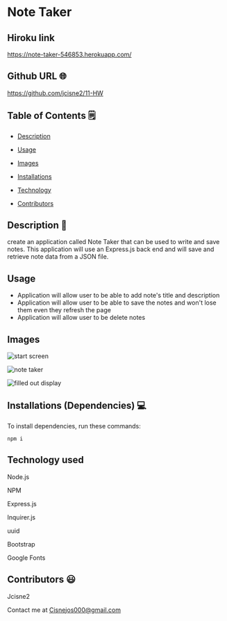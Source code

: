 # Note Taker

## Hiroku link

https://note-taker-546853.herokuapp.com/

## Github URL 🌐
https://github.com/jcisne2/11-HW


## Table of Contents 🗒

* [Description](#Description)

* [Usage](#Usage)

* [Images](#images)

* [Installations](#dependencies)

* [Technology](#Technology)

* [Contributors](#contributors)

## Description 📝

create an application called Note Taker that can be used to write and save notes. This application will use an Express.js back end and will save and retrieve note data from a JSON file.

## Usage

* Application will allow user to be able to add note's title and description
* Application will allow user to be able to save the notes and won't lose them even they refresh the page
* Application will allow user to be delete notes

## Images

![start screen](https://user-images.githubusercontent.com/108189023/191404397-250cf3cd-fae6-42e1-abae-a2f062fb0613.png)

![note taker](https://user-images.githubusercontent.com/108189023/191404349-046f2919-00a9-4cdd-8bf3-0b824734e9a1.png)

![filled out display](https://user-images.githubusercontent.com/108189023/191404283-e94d4dd1-dbf9-41dc-aade-4370b16861b8.png)

## Installations (Dependencies) 💻

To install dependencies, run these commands:

```
npm i
```

## Technology used

Node.js

NPM

Express.js

Inquirer.js

uuid

Bootstrap

Google Fonts

## Contributors 😃

Jcisne2

Contact me at Cisnejos000@gmail.com
